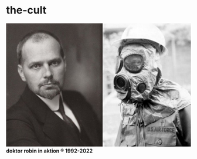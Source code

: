 # the-cult  
![](https://github.com/nondejus/the-cult/blob/main/ArtBoard%20Image%20(392).jpg) 
**doktor robin in aktion ® 1992-2022**
